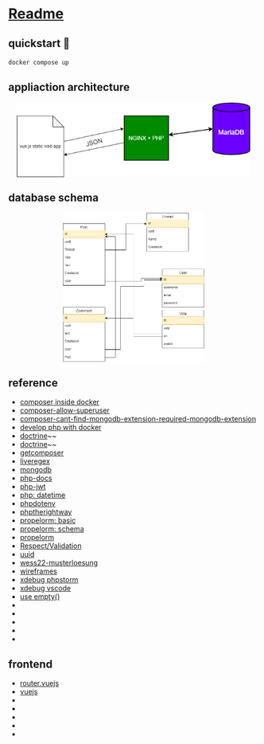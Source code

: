# [Readme](https://inf-git.fh-rosenheim.de/sINFalseme/php-docker-starter/-/commits/main)

## quickstart 🚀

```sh
docker compose up
```

## appliaction architecture

<div style="display: flex; flex-direction: row; justify-content: center;">
 <img src="./docs/arch-schema.png" height="150px" style="">
</div>

## database schema

<div style="display: flex; flex-direction: row; justify-content: center;">
 <img src="./docs/db-schema.png" height="300px" style="">
</div>

## reference

- [composer inside docker](https://stackoverflow.com/questions/51443557/how-to-install-php-composer-inside-a-docker-container)
- [composer-allow-superuser](https://getcomposer.org/doc/03-cli.md#composer-allow-superuser)
- [composer-cant-find-mongodb-extension-required-mongodb-extension](https://stackoverflow.com/questions/54566245/composer-cant-find-mongodb-extension-required-mongodb-extension)
- [develop php with docker](https://www.sitepoint.com/docker-php-development-environment/)
- [doctrine](https://github.com/doctrine/orm)~~
- [doctrine](https://www.doctrine-project.org/projects/orm.html)~~
- [getcomposer](https://getcomposer.org/download/)
- [liveregex](https://www.phpliveregex.com/)
- [mongodb](https://www.mongodb.com/docs/php-library/current/tutorial/install-php-library/)
- [php-docs](https://www.php.net/manual/en/control-structures.foreach.php)
- [php-jwt](https://github.com/firebase/php-jwt)
- [php: datetime](https://www.php.net/manual/en/datetime.gettimestamp.php)
- [phpdotenv](https://github.com/vlucas/phpdotenv)
- [phptherightway](https://phptherightway.com/)
- [propelorm: basic](http://propelorm.org/documentation/03-basic-crud.html)
- [propelorm: schema](http://propelorm.org/documentation/reference/schema.html)
- [propelorm](http://propelorm.org/)
- [Respect/Validation](https://github.com/Respect/Validation)
- [uuid](https://github.com/ramsey/uuid)
- [wess22-musterloesung](https://inf-git.fh-rosenheim.de/b.wick/wess22-musterloesung)
- [wireframes](https://www.figma.com/file/rJgqXhmzwbCIQe8fPSpuv1/we-not-reddit?node-id=0%3A1)
- [xdebug phpstorm](https://www.jetbrains.com/help/phpstorm/configuring-xdebug.html#configuring-xdebug-vagrant)
- [xdebug vscode](https://dev.to/jackmiras/xdebug-in-vscode-with-docker-379l)
- [use empty()](https://nehalist.io/better-array-parameter-handling-in-php/)
- []()
- []()
- []()
- []()
- []()

## frontend

- [router.vuejs](https://router.vuejs.org/installation.html)
- [vuejs](https://vuejs.org/api/)
- []()
- []()
- []()
- []()
- []()